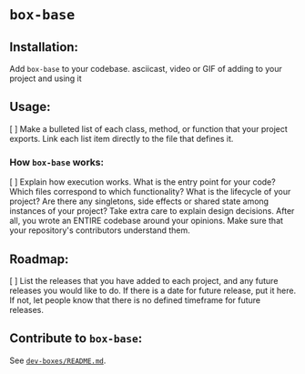 # `box-base`

<!--
Add a banner image and badges

see: https://towardsdatascience.com/how-to-write-an-awesome-readme-68bf4be91f8b
-->

<!-- link to your reader to your repository's bug page, and let them know if you're open to contributions -->

## Installation:

Add `box-base` to your codebase.
asciicast, video or GIF of adding to your project and using it

## Usage:

[ ] Make a bulleted list of each class, method, or function that your project exports. Link each list item directly to the file that defines it.

### How `box-base` works:

[ ] Explain how execution works. What is the entry point for your code? Which files correspond to which functionality? What is the lifecycle of your project? Are there any singletons, side effects or shared state among instances of your project? Take extra care to explain design decisions. After all, you wrote an ENTIRE codebase around your opinions. Make sure that your repository's contributors understand them.

## Roadmap:

[ ] List the releases that you have added to each project, and any future releases you would like to do. If there is a date for future release, put it here. If not, let people know that there is no defined timeframe for future releases.

## Contribute to `box-base`:

See [`dev-boxes/README.md`](../../README.md#contribute-to-dev-boxes).
